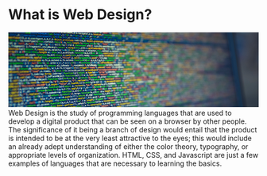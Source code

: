 # What is Web Design?
![alt text](JavaScriptLines.png "JavaScript Lines | Markus Spiske")
Web Design is the study of programming languages that are used to develop a digital product that can be seen on a browser by other people. The significance of it being a branch of design would entail that the product is intended to be at the very least attractive to the eyes; this would include an already adept understanding of either the color theory, typography, or appropriate levels of organization. HTML, CSS, and Javascript are just a few examples of languages that are necessary to learning the basics.

